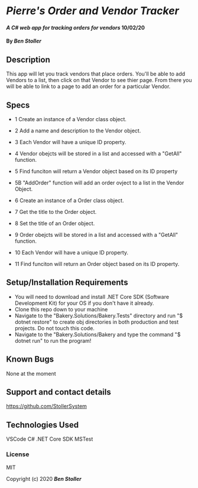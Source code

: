 # _Pierre's Order and Vendor Tracker_

#### _A C# web app for tracking orders for vendors_ 10/02/20

#### By _**Ben Stoller**_

## Description

This app will let you track vendors that place orders. You'll be able to add Vendors to a list, then click on that Vendor to see thier page. From there you will be able to link to a page to add an order for a particular Vendor.



## Specs

* 1 Create an instance of a Vendor class object.

* 2 Add a name and description to the Vendor object.

* 3 Each Vendor will have a unique ID property.

* 4 Vendor obejcts will be stored in a list and accessed with a "GetAll" function.

* 5 Find funciton will return a Vendor object based on its ID property 

* 5B "AddOrder" function will add an order ovject to a list in the Vendor Object.

* 6 Create an instance of a Order class object.

* 7 Get the title to the Order object.

* 8 Set the title of an Order object.

* 9 Order obejcts will be stored in a list and accessed with a "GetAll" function.

* 10 Each Vendor will have a unique ID property.

* 11 Find funciton will return an Order object based on its ID property.


## Setup/Installation Requirements

* You will need to download and install .NET Core SDK (Software Development Kit) for your OS if you don't have it already.
* Clone this repo down to your machine 
* Navigate to the "Bakery.Solutions/Bakery.Tests" directory and run "$ dotnet restore" to create obj directories in both production and test projects. Do not touch this code.
* Navigate to the "Bakery.Solutions/Bakery and type the command "$ dotnet run" to run the program!


## Known Bugs

None at the moment

## Support and contact details

https://github.com/StollerSystem

## Technologies Used

VSCode
C#
.NET Core SDK
MSTest


### License

MIT

Copyright (c) 2020 **_Ben Stoller_**

